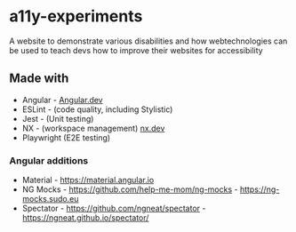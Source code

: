 # a11y-experiments

A website to demonstrate various disabilities and how webtechnologies can be used to teach devs how to improve their websites for accessibility

## Made with

* Angular - [Angular.dev](https://angular.dev)
* ESLint - (code quality, including Stylistic)
* Jest - (Unit testing)
* NX - (workspace management) [nx.dev](https://nx.dev)
* Playwright (E2E testing)

### Angular additions

* Material - <https://material.angular.io>
* NG Mocks - <https://github.com/help-me-mom/ng-mocks> - <https://ng-mocks.sudo.eu>
* Spectator - <https://github.com/ngneat/spectator> - <https://ngneat.github.io/spectator/>
